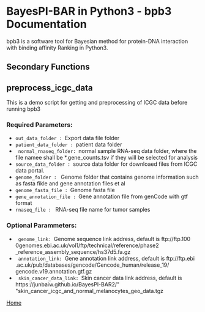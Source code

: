 # BayesPI-BAR in Python3 - bpb3 Documentation

bpb3 is a software tool for Bayesian method for protein-DNA interaction with binding affinity Ranking in Python3.

## Secondary Functions

## preprocess_icgc_data

This is a demo script for getting and preprocessing of ICGC data before running bpb3

### Required Parameters:



<ul>
  <li><code>out_data_folder : </code>Export data file folder </li>
<li><code>patient_data_folder : </code>patient data folder </li>
  <li><code> normal_rnaseq_folder: </code>normal sample RNA-seq data folder, where the file
                        namee shall be *.gene_counts.tsv if they will be
                        selected for analysis </li>
<li><code>source_data_folder : </code>source data folder for downloaed files from ICGC data
                        portal. </li>
  <li><code>genome_folder : </code> Genome folder that contains genome information such as
                        fasta fikle and gene annotation files et al</li>
     <li><code>genome_fasta_file : </code>Genome fasta file </li>
<li><code>gene_annotation_file : </code>Gene annotation file from genCode with gtf format </li>
  <li><code>rnaseq_file : </code> RNA-seq file name for tumor samples</li>
</ul>

### Optional Parammeters:
<ul>
  <li><code> genome_link: </code>Genome sequence link address, default is ftp://ftp.100
                        0genomes.ebi.ac.uk/vol1/ftp/technical/reference/phase2
                        _reference_assembly_sequence/hs37d5.fa.gz </li>
<li><code> annotation_link: </code>Gene annotation link address, default is ftp://ftp.ebi
                        .ac.uk/pub/databases/gencode/Gencode_human/release_19/
                        gencode.v19.annotation.gtf.gz </li>
  <li><code> skin_cancer_data_link: </code>Skin cancer data link address, default is
                        https://junbaiw.github.io/BayesPI-BAR2/"
                        "skin_cancer_icgc_and_normal_melanocytes_geo_data.tgz </li>

</ul>  

[Home](index.md)
